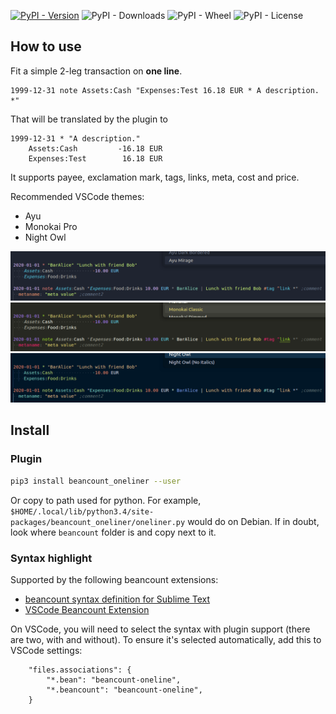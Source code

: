 
[![PyPI - Version](https://img.shields.io/pypi/v/beancount_oneliner)](https://pypi.org/project/packages/beancount_oneliner/)
![PyPI - Downloads](https://img.shields.io/pypi/dm/beancount_oneliner)
![PyPI - Wheel](https://img.shields.io/pypi/wheel/beancount_oneliner)
![PyPI - License](https://img.shields.io/pypi/l/beancount_oneliner)


## How to use

Fit a simple 2-leg transaction on **one line**.

```bean
1999-12-31 note Assets:Cash "Expenses:Test 16.18 EUR * A description. *"
```

That will be translated by the plugin to

```bean
1999-12-31 * "A description."
	Assets:Cash         -16.18 EUR
	Expenses:Test        16.18 EUR
```

It supports payee, exclamation mark, tags, links, meta, cost and price.

Recommended VSCode themes:
- Ayu
- Monokai Pro
- Night Owl

![Alt text](preview_ayu.png)
![Alt text](preview_monokai_pro.png)
![Alt text](preview_night_owl.png)


## Install

### Plugin

```sh
pip3 install beancount_oneliner --user
```

Or copy to path used for python. For example, `$HOME/.local/lib/python3.4/site-packages/beancount_oneliner/oneliner.py` would do on Debian. If in doubt, look where `beancount` folder is and copy next to it.


### Syntax highlight

Supported by the following beancount extensions:
- [beancount syntax definition for Sublime Text](https://github.com/draug3n/sublime-beancount)
- [VSCode Beancount Extension](https://github.com/Lencerf/vscode-beancount)

On VSCode, you will need to select the syntax with plugin support (there are two, with and without). To ensure it's selected automatically, add this to VSCode settings:
```jsonc
    "files.associations": {
        "*.bean": "beancount-oneline",
        "*.beancount": "beancount-oneline",
    }
```
